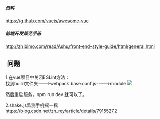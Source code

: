 
##### 资料
https://github.com/vuejs/awesome-vue

##### 前端开发规范手册
http://zhibimo.com/read/Ashu/front-end-style-guide/html/general.html


##  问题
1.在vue项目中关闭ESLint方法：<br>
找到build文件夹--->webpack.base.conf.js---->module
![](https://images2017.cnblogs.com/blog/385984/201711/385984-20171106102153497-998893546.png)

然后重启服务，npm run dev 就可以了。


2.shake.js监测手机摇一摇<br>
https://blog.csdn.net/zh_rey/article/details/79155272
